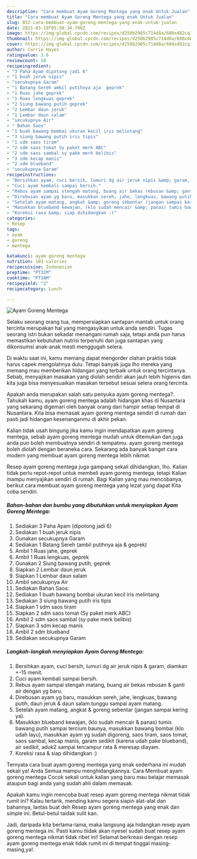 ```yaml
---
description: "Cara membuat Ayam Goreng Mentega yang enak Untuk Jualan"
title: "Cara membuat Ayam Goreng Mentega yang enak Untuk Jualan"
slug: 852-cara-membuat-ayam-goreng-mentega-yang-enak-untuk-jualan
date: 2021-03-19T05:58:34.796Z
image: https://img-global.cpcdn.com/recipes/d250b2985c714d8a/680x482cq70/ayam-goreng-mentega-foto-resep-utama.jpg
thumbnail: https://img-global.cpcdn.com/recipes/d250b2985c714d8a/680x482cq70/ayam-goreng-mentega-foto-resep-utama.jpg
cover: https://img-global.cpcdn.com/recipes/d250b2985c714d8a/680x482cq70/ayam-goreng-mentega-foto-resep-utama.jpg
author: Carrie Hayes
ratingvalue: 3.6
reviewcount: 10
recipeingredient:
- "3 Paha Ayam dipotong jadi 6"
- "1 buah jeruk nipis"
- "secukupnya Garam"
- "1 Batang Sereh ambil putihnya aja  geprek"
- "1 Ruas jahe geprek"
- "1 Ruas lengkuas geprek"
- "2 Siung bawang putih geprek"
- "2 Lembar daun jeruk"
- "1 Lembar daun salam"
- "secukupnya Air"
- " Bahan Saos"
- "1 buah bawang bombai ukuran kecil iris melintang"
- "3 siung bawang putih iris tipis"
- "1 sdm saos tiram"
- "2 sdm saos tomat Sy paket merk ABC"
- "2 sdm saos sambal sy pake merk belibis"
- "3 sdm kecap manis"
- "2 sdm blueband"
- "secukupnya Garam"
recipeinstructions:
- "Bersihkan ayam, cuci bersih, lumuri dg air jeruk nipis &amp; garam, diamkan +-15 menit."
- "Cuci ayam kembali sampai bersih."
- "Rebus ayam sampai stengah matang, buang air bekas rebusan &amp; ganti air dengan yg baru."
- "Direbusan ayam yg baru, masukkan sereh, jahe, lengkuas, bawang putih, daun jeruk &amp; daun salam.tunggu sampai ayam matang."
- "Setelah ayam matang, angkat &amp; goreng sebentar (jangan sampai kering ya)."
- "Masukkan blueband kewajan, (klo sudah mencair &amp; panas) tumis bawang putih sampai tercium baunya, masukkan bawang bombai (klo udah layu), masukkan ayam yg sudah digoreng, saos tiram, saos tomat, saos sambal, kecap manis, garam sedikit (karena udah pake blueband), air sedikit, aduk2 sampai tercampur rata &amp; meresap diayam."
- "Koreksi rasa &amp; siap dihidangkan :)"
categories:
- Resep
tags:
- ayam
- goreng
- mentega

katakunci: ayam goreng mentega 
nutrition: 103 calories
recipecuisine: Indonesian
preptime: "PT32M"
cooktime: "PT38M"
recipeyield: "2"
recipecategory: Lunch

---
```



![Ayam Goreng Mentega](https://img-global.cpcdn.com/recipes/d250b2985c714d8a/680x482cq70/ayam-goreng-mentega-foto-resep-utama.jpg)

Selaku seorang orang tua, mempersiapkan santapan mantab untuk orang tercinta merupakan hal yang mengasyikan untuk anda sendiri. Tugas seorang istri bukan sekadar menangani rumah saja, tetapi anda pun harus memastikan kebutuhan nutrisi terpenuhi dan juga santapan yang dikonsumsi anak-anak mesti menggugah selera.

Di waktu  saat ini, kamu memang dapat mengorder olahan praktis tidak harus capek mengolahnya dulu. Tetapi banyak juga lho mereka yang memang mau memberikan hidangan yang terbaik untuk orang tercintanya. Sebab, menyajikan masakan yang diolah sendiri akan jauh lebih higienis dan kita juga bisa menyesuaikan masakan tersebut sesuai selera orang tercinta. 



Apakah anda merupakan salah satu penyuka ayam goreng mentega?. Tahukah kamu, ayam goreng mentega adalah hidangan khas di Nusantara yang sekarang digemari oleh banyak orang dari hampir setiap tempat di Nusantara. Kita bisa memasak ayam goreng mentega sendiri di rumah dan pasti jadi hidangan kesenanganmu di akhir pekan.

Kalian tidak usah bingung jika kamu ingin mendapatkan ayam goreng mentega, sebab ayam goreng mentega mudah untuk ditemukan dan juga anda pun boleh membuatnya sendiri di tempatmu. ayam goreng mentega boleh diolah dengan beraneka cara. Sekarang ada banyak banget cara modern yang membuat ayam goreng mentega lebih nikmat.

Resep ayam goreng mentega juga gampang sekali dihidangkan, lho. Kalian tidak perlu repot-repot untuk membeli ayam goreng mentega, tetapi Kalian mampu menyajikan sendiri di rumah. Bagi Kalian yang mau mencobanya, berikut cara membuat ayam goreng mentega yang lezat yang dapat Kita coba sendiri.

<!--inarticleads1-->

##### Bahan-bahan dan bumbu yang dibutuhkan untuk menyiapkan Ayam Goreng Mentega:

1. Sediakan 3 Paha Ayam (dipotong jadi 6)
1. Sediakan 1 buah jeruk nipis
1. Gunakan secukupnya Garam
1. Sediakan 1 Batang Sereh (ambil putihnya aja &amp; geprek)
1. Ambil 1 Ruas jahe, geprek
1. Ambil 1 Ruas lengkuas, geprek
1. Gunakan 2 Siung bawang putih, geprek
1. Siapkan 2 Lembar daun jeruk
1. Siapkan 1 Lembar daun salam
1. Ambil secukupnya Air
1. Sediakan  Bahan Saos:
1. Sediakan 1 buah bawang bombai ukuran kecil iris melintang
1. Sediakan 3 siung bawang putih iris tipis
1. Siapkan 1 sdm saos tiram
1. Siapkan 2 sdm saos tomat (Sy paket merk ABC)
1. Ambil 2 sdm saos sambal (sy pake merk belibis)
1. Siapkan 3 sdm kecap manis
1. Ambil 2 sdm blueband
1. Sediakan secukupnya Garam




<!--inarticleads2-->

##### Langkah-langkah menyiapkan Ayam Goreng Mentega:

1. Bersihkan ayam, cuci bersih, lumuri dg air jeruk nipis &amp; garam, diamkan +-15 menit.
1. Cuci ayam kembali sampai bersih.
1. Rebus ayam sampai stengah matang, buang air bekas rebusan &amp; ganti air dengan yg baru.
1. Direbusan ayam yg baru, masukkan sereh, jahe, lengkuas, bawang putih, daun jeruk &amp; daun salam.tunggu sampai ayam matang.
1. Setelah ayam matang, angkat &amp; goreng sebentar (jangan sampai kering ya).
1. Masukkan blueband kewajan, (klo sudah mencair &amp; panas) tumis bawang putih sampai tercium baunya, masukkan bawang bombai (klo udah layu), masukkan ayam yg sudah digoreng, saos tiram, saos tomat, saos sambal, kecap manis, garam sedikit (karena udah pake blueband), air sedikit, aduk2 sampai tercampur rata &amp; meresap diayam.
1. Koreksi rasa &amp; siap dihidangkan :)




Ternyata cara buat ayam goreng mentega yang enak sederhana ini mudah sekali ya! Anda Semua mampu menghidangkannya. Cara Membuat ayam goreng mentega Cocok sekali untuk kalian yang baru mau belajar memasak ataupun bagi anda yang sudah ahli dalam memasak.

Apakah kamu ingin mencoba buat resep ayam goreng mentega nikmat tidak rumit ini? Kalau tertarik, mending kamu segera siapin alat-alat dan bahannya, lantas buat deh Resep ayam goreng mentega yang enak dan simple ini. Betul-betul taidak sulit kan. 

Jadi, daripada kita berlama-lama, maka langsung aja hidangkan resep ayam goreng mentega ini. Pasti kamu tiidak akan nyesel sudah buat resep ayam goreng mentega nikmat tidak ribet ini! Selamat berkreasi dengan resep ayam goreng mentega enak tidak rumit ini di tempat tinggal masing-masing,ya!.

